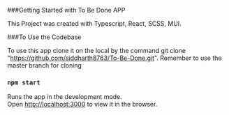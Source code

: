 ###Getting Started with To Be Done APP

This Project was created with Typescript, React, SCSS, MUI. 

###To Use the Codebase

To use this app clone it on the local by the command git clone "https://github.com/siddharth8763/To-Be-Done.git".
Remember to use the master branch for cloning


### `npm start`

Runs the app in the development mode.\
Open [http://localhost:3000](http://localhost:3000) to view it in the browser.






